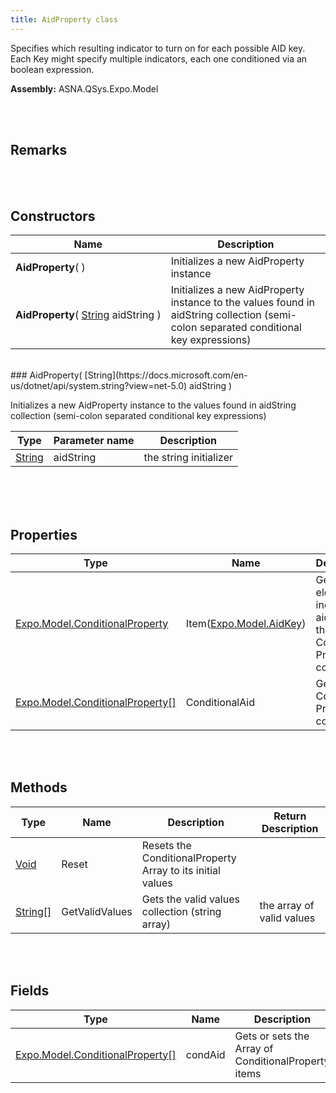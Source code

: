 ```yaml
---
title: AidProperty class
---
```


<style>
tr td:first-child {
    white-space: nowrap;
}
</style>

Specifies which resulting indicator to turn on for each possible AID key. Each Key might specify multiple indicators, each one conditioned via an boolean expression.

**Assembly:** ASNA.QSys.Expo.Model

<br>
<br>

## Remarks

<br>
<br>

## Constructors

| Name |  Description 
| --- | --- 
| **AidProperty**(  ) | Initializes a new AidProperty instance
| **AidProperty**( [String](https://docs.microsoft.com/en-us/dotnet/api/system.string?view=net-5.0) aidString ) | Initializes a new AidProperty instance to the values found in aidString collection (semi-colon separated conditional key expressions)

<br>
### AidProperty( [String](https://docs.microsoft.com/en-us/dotnet/api/system.string?view=net-5.0) aidString )

Initializes a new AidProperty instance to the values found in aidString collection (semi-colon separated conditional key expressions)

| Type | Parameter name | Description
| --- | --- | ---
| [String](https://docs.microsoft.com/en-us/dotnet/api/system.string?view=net-5.0) | aidString | the string initializer 

<br>

<br>
<br>

## Properties

| Type | Name | Description | Indexer
| --- | --- | --- | --- 
| [Expo.Model.ConditionalProperty](/reference/asna-qsys-expo/expo-model/conditional-property.html) | Item([Expo.Model.AidKey](/reference/asna-qsys-expo/expo-model/aid-key.html)) | Gets the element indexed by aidKey from the Conditional Property collection. | aidKey /* input index */
| [Expo.Model.ConditionalProperty[]](/reference/asna-qsys-expo/expo-model/conditional-property.html) | ConditionalAid | Gets the Conditional Property collection | 

<br>
<br>

## Methods

| Type | Name | Description | Return Description 
| --- | --- | --- | --- 
| [Void](https://docs.microsoft.com/en-us/dotnet/api/system.void?view=net-5.0) | Reset | Resets the ConditionalProperty Array to its initial values | 
| [String[]](https://docs.microsoft.com/en-us/dotnet/api/system.string?view=net-5.0) | GetValidValues | Gets the valid values collection (string array) | the array of valid values

<br>
<br>

## Fields

| Type | Name | Description
| --- | --- | --- 
| [Expo.Model.ConditionalProperty[]](/reference/asna-qsys-expo/expo-model/conditional-property.html) | condAid | Gets or sets the Array of ConditionalProperty items

<br>
<br>


